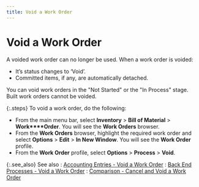 ```yaml
---
title: Void a Work Order
---
```


# Void a Work Order


A voided work order can no longer be used. When a work order is voided:

- It’s status changes to ‘Void’.
- Committed items, if any, are automatically detached.



You can void work orders in the "Not Started" or the "In  Process" stage. Built work orders cannot be voided.


{:.steps}
To void a work order, do the following:

- From the main  menu bar, select **Inventory** >  **Bill of Material** > **Work****Order**. You will see the **Work Orders** browser.
- From the **Work Orders** browser, highlight the required  work order and select **Options** >  **Edit** > **In 
 New Window**. You will see the **Work 
 Order** profile.
- From the **Work Order** profile, select **Options**  > **Process** > **Void**.



{:.see_also}
See also
: [Accounting  Entries - Void a Work Order]({{site.ba_baseurl}}/prod-asm/voiding-a-work-order/accounting_entries_void_a_work_order.html)
: [Back  End Processes - Void a Work Order]({{site.ba_baseurl}}/prod-asm/voiding-a-work-order/back_end_processes_void_a_work_order.html)
: [Comparison  - Cancel and Void a Work Order]({{site.ba_baseurl}}/prod-asm/cancelling-wo/comparison_void_and_cancel_a_work_order.html)
